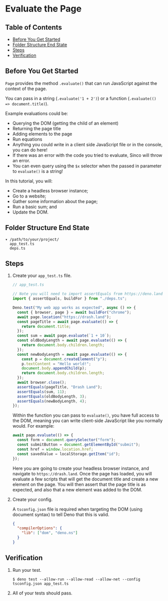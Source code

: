 # Evaluate the Page

## Table of Contents

- [Before You Get Started](#before-you-get-started)
- [Folder Structure End State](#folder-structure-end-state)
- [Steps](#steps)
- [Verification](#verification)

## Before You Get Started

`Page` provides the method `.evaluate()` that can run JavaScript against the
context of the page.

You can pass in a string (`.evaluate('1 + 2')`) or a function
(`.evaluate(() => document.title)`).

Example evaluations could be:

- Querying the DOM (getting the child of an element)
- Returning the page title
- Adding elements to the page
- Run equations
- Anything you could write in a client side JavaScript file or in the console,
  you can do here!
- If there was an error with the code you tried to evaluate, Sinco will throw an
  error.
- You can even query using the `$x` selector when the passed in parameter to
  `evaluate()` is a string!

In this tutorial, you will:

- Create a headless browser instance;
- Go to a website;
- Gather some information about the page;
- Run a basic sum; and
- Update the DOM.

## Folder Structure End State

```text
▾ /path/to/your/project/
  app_test.ts
  deps.ts
```

## Steps

1. Create your `app_test.ts` file.

   ```typescript
   // app_test.ts

   // Note you will need to import assertEquals from https://deno.land/std/testing/asserts.ts
   import { assertEquals, buildFor } from "./deps.ts";

   Deno.test("My web app works as expected", async () => {
     const { browser, page } = await buildFor("chrome");
     await page.location("https://drash.land");
     const pageTitle = await page.evaluate(() => {
       return document.title;
     });
     const sum = await page.evaluate(`1 + 10`);
     const oldBodyLength = await page.evaluate(() => {
       return document.body.children.length;
     });
     const newBodyLength = await page.evaluate(() => {
       const p = document.createElement("p");
       p.textContent = "Hello world!";
       document.body.appendChild(p);
       return document.body.children.length;
     });
     await browser.close();
     assertEquals(pageTitle, "Drash Land");
     assertEquals(sum, 11);
     assertEquals(oldBodyLength, 3);
     assertEquals(newBodyLength, 4);
   });
   ```

   Within the function you can pass to `evaluate()`, you have full access to the
   DOM, meaning you can write client-side JavaScript like you normally would.
   For example:

   ```typescript
   await page.evaluate(() => {
     const form = document.querySelector("form");
     const submitButton = document.getElementById("submit");
     const href = window.location.href;
     const savedValue = localStorage.getItem("id");
   });
   ```

   Here you are going to create your headless browser instance, and navigate to
   `https://drash.land`. Once the page has loaded, you will evaluate a few
   scripts that will get the document title and create a new element on the
   page. You will then assert that the page title is as expected, and also that
   a new element was added to the DOM.

2. Create your config.

   A `tsconfig.json` file is required when targeting the DOM (using document
   syntax) to tell Deno that this is valid.

   ```json
   {
     "compilerOptions": {
       "lib": ["dom", "deno.ns"]
     }
   }
   ```

## Verification

1. Run your test.

   ```shell
   $ deno test --allow-run --allow-read --allow-net --config tsconfig.json app_test.ts
   ```

2. All of your tests should pass.
